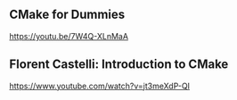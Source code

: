 ## CMake for Dummies
https://youtu.be/7W4Q-XLnMaA

## Florent Castelli: Introduction to CMake
https://www.youtube.com/watch?v=jt3meXdP-QI

